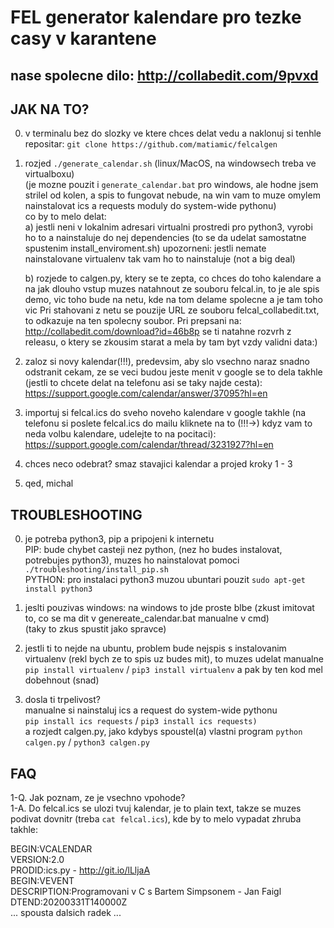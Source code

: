 # FEL generator kalendare pro tezke casy v karantene

## nase spolecne dilo: http://collabedit.com/9pvxd

## JAK NA TO?
0. v terminalu bez do slozky ve ktere chces delat vedu a naklonuj si tenhle repositar: `git clone https://github.com/matiamic/felcalgen`

1. rozjed `./generate_calendar.sh` (linux/MacOS, na windowsech treba ve virtualboxu)   
   (je mozne pouzit i `generate_calendar.bat` pro windows, ale hodne jsem strilel od kolen, a spis to fungovat nebude,
   na win vam to muze omylem nainstalovat ics a requests moduly do system-wide pythonu)  
   co by to melo delat:  
   a) jestli neni v lokalnim adresari virtualni prostredi pro python3, vyrobi ho to a nainstaluje
      do nej dependencies (to se da udelat samostatne spustenim install_enviroment.sh)
      upozorneni: jestli nemate nainstalovane virtualenv tak vam ho to nainstaluje (not a big deal)

   b) rozjede to calgen.py, ktery se te zepta, co chces do toho kalendare a na jak dlouho
      vstup muzes natahnout ze souboru felcal.in, to je ale spis demo, vic toho bude na netu, kde na
      tom delame spolecne a je tam toho vic
      Pri stahovani z netu se pouzije URL ze souboru felcal_collabedit.txt, to odkazuje na ten spolecny soubor.
      Pri prepsani na: http://collabedit.com/download?id=46b8p se ti natahne rozvrh z releasu, o ktery se
      zkousim starat a mela by tam byt vzdy validni data:)

2. zaloz si novy kalendar(!!!), predevsim, aby slo vsechno naraz snadno odstranit cekam, ze se veci budou jeste menit
   v google se to dela takhle (jestli to chcete delat na telefonu asi se taky najde cesta):
   https://support.google.com/calendar/answer/37095?hl=en

3. importuj si felcal.ics do sveho noveho kalendare
   v google takhle (na telefonu si poslete felcal.ics do mailu kliknete na to (!!!->) kdyz vam to neda volbu kalendare, udelejte to na pocitaci):
   https://support.google.com/calendar/thread/3231927?hl=en

4. chces neco odebrat? smaz stavajici kalendar a projed kroky 1 - 3

5. qed, michal

## TROUBLESHOOTING

0. je potreba python3, pip a pripojeni k internetu  
   PIP: bude chybet casteji nez python, (nez ho budes instalovat, potrebujes python3), muzes ho nainstalovat pomoci `./troubleshooting/install_pip.sh`  
   PYTHON: pro instalaci python3 muzou ubuntari pouzit `sudo apt-get install python3`
   
1. jeslti pouzivas windows: na windows to jde proste blbe 
   (zkust imitovat to, co se ma dit v genereate_calendar.bat manualne v cmd)  
   (taky to zkus spustit jako spravce)

2. jestli ti to nejde na ubuntu, problem bude nejspis s instalovanim virtualenv (rekl bych ze to spis uz budes mit), 
   to muzes udelat manualne `pip install virtualenv` / `pip3 install virtualenv` a pak by ten kod mel dobehnout (snad)

3. dosla ti trpelivost?  
   manualne si nainstaluj ics a request do system-wide pythonu  
   `pip install ics requests` / `pip3 install ics requests)`  
   a rozjedt calgen.py, jako kdybys spoustel(a) vlastni program `python calgen.py` / `python3 calgen.py`

## FAQ

1-Q. Jak poznam, ze je vsechno vpohode?  
1-A. Do felcal.ics se ulozi tvuj kalendar, je to plain text, takze se muzes podivat dovnitr (treba `cat felcal.ics`), kde by to melo vypadat zhruba takhle:  

BEGIN:VCALENDAR  
VERSION:2.0  
PRODID:ics.py - http://git.io/lLljaA  
BEGIN:VEVENT  
DESCRIPTION:Programovani v C s Bartem Simpsonem - Jan Faigl  
DTEND:20200331T140000Z  
... spousta dalsich radek ...

